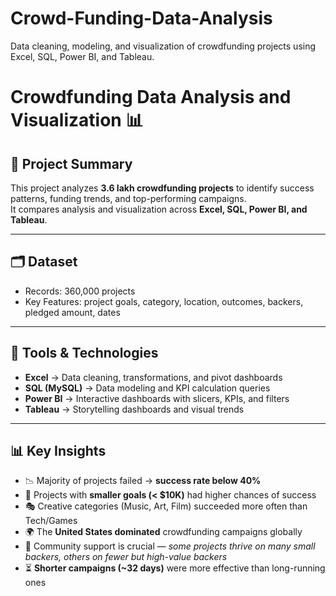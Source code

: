 # Crowd-Funding-Data-Analysis
Data cleaning, modeling, and visualization of crowdfunding projects using Excel, SQL, Power BI, and Tableau.

# Crowdfunding Data Analysis and Visualization 📊

## 📌 Project Summary
This project analyzes **3.6 lakh crowdfunding projects** to identify success patterns, funding trends, and top-performing campaigns.  
It compares analysis and visualization across **Excel, SQL, Power BI, and Tableau**.

---

## 🗂️ Dataset
- Records: 360,000 projects
- Key Features: project goals, category, location, outcomes, backers, pledged amount, dates

---

## 🔧 Tools & Technologies
- **Excel** → Data cleaning, transformations, and pivot dashboards  
- **SQL (MySQL)** → Data modeling and KPI calculation queries  
- **Power BI** → Interactive dashboards with slicers, KPIs, and filters  
- **Tableau** → Storytelling dashboards and visual trends  

---

## 📊 Key Insights
- 📉 Majority of projects failed → **success rate below 40%**  
- 🎯 Projects with **smaller goals (< $10K)** had higher chances of success  
- 🎭 Creative categories (Music, Art, Film) succeeded more often than Tech/Games  
- 🌍 The **United States dominated** crowdfunding campaigns globally  
- 👥 Community support is crucial — *some projects thrive on many small backers, others on fewer but high-value backers*  
- ⏳ **Shorter campaigns (~32 days)** were more effective than long-running ones 




